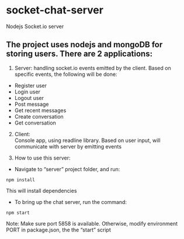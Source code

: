 # socket-chat-server
Nodejs Socket.io server


## The project uses nodejs and mongoDB for storing users. There are 2 applications: 
1. Server: handling socket.io events emitted by the client. Based on specific events, the following will be done:
*	Register user
*	Login user
*	Logout user
*	Post message
*	Get recent messages
*	Create conversation
*	Get conversation

2. Client:  
Console app, using readline library. Based on user input, will communicate with server by emitting events

3. How to use this server:
-	Navigate to “server” project folder, and run: 
```
npm install
```
This will install dependencies
-	To bring up the chat server, run the command: 
```
npm start
```
Note: Make sure port 5858 is available. Otherwise, modify environment PORT in package.json, the the “start” script

